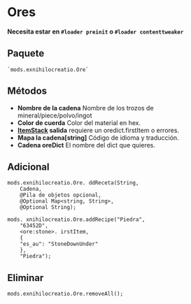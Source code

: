 # Ores

**Necesita estar en `#loader preinit` o `#loader contenttweaker`**


## Paquete
```zenscript
`mods.exnihilocreatio.Ore`
```

## Métodos

- **Nombre de la cadena** Nombre de los trozos de mineral/piece/polvo/ingot
- **Color de cuerda** Color del material en hex.
- **[ItemStack](/Vanilla/Items/IItemStack/) salida** requiere un oredict.firstItem o errores.
- **Mapa la cadena[string]** Código de idioma y traducción.
- **Cadena oreDict** El nombre del dict que quieres.

## Adicional

```zenscript
mods.exnihilocreatio.Ore. ddReceta(String,
    Cadena,
    @Pila de objetos opcional,
    @Optional Map<string, String>,
    @Optional String);

mods. xnihilocreatio.Ore.addRecipe("Piedra",
    "63452D",
    <ore:stone>. irstItem,
    {
    "es_au": "StoneDownUnder"
    },
    "Piedra");
```

## Eliminar

```zenscript
mods.exnihilocreatio.Ore.removeAll();
```